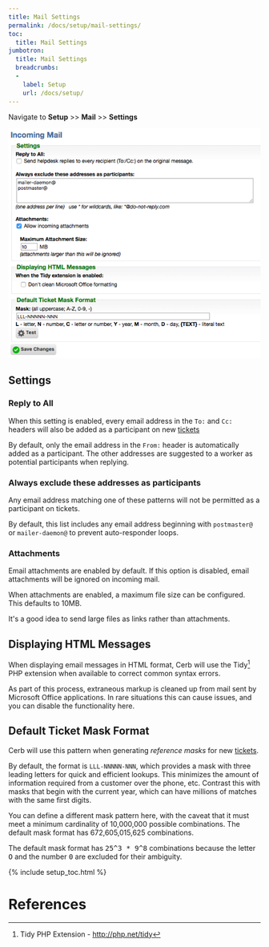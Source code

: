 ```yaml
---
title: Mail Settings
permalink: /docs/setup/mail-settings/
toc:
  title: Mail Settings
jumbotron:
  title: Mail Settings
  breadcrumbs:
  - 
    label: Setup
    url: /docs/setup/
---
```


Navigate to **Setup** >> **Mail** >> **Settings**

<div class="cerb-screenshot">
<img src="/assets/images/docs/setup/mail-settings.png" class="screenshot">
</div>

## Settings

### Reply to All

When this setting is enabled, every email address in the `To:` and `Cc:` headers will also be added as a participant on new [tickets](/docs/tickets/)

By default, only the email address in the `From:` header is automatically added as a participant.  The other addresses are suggested to a worker as potential participants when replying.

### Always exclude these addresses as participants

Any email address matching one of these patterns will not be permitted as a participant on tickets.

By default, this list includes any email address beginning with `postmaster@` or `mailer-daemon@` to prevent auto-responder loops.

### Attachments

Email attachments are enabled by default.  If this option is disabled, email attachments will be ignored on incoming mail.

When attachments are enabled, a maximum file size can be configured.  This defaults to 10MB.

<div class="cerb-box note">
	<p>
		It's a good idea to send large files as links rather than attachments.
	</p>
</div>

## Displaying HTML Messages

When displaying email messages in HTML format, Cerb will use the Tidy[^php-tidy] PHP extension when available to correct common syntax errors.

As part of this process, extraneous markup is cleaned up from mail sent by Microsoft Office applications.  In rare situations this can cause issues, and you can disable the functionality here.

## Default Ticket Mask Format

Cerb will use this pattern when generating _reference masks_ for new [tickets](/docs/tickets/).

By default, the format is `LLL-NNNNN-NNN`, which provides a mask with three leading letters for quick and efficient lookups. This minimizes the amount of information required from a customer over the phone, etc.  Contrast this with masks that begin with the current year, which can have millions of matches with the same first digits.

You can define a different mask pattern here, with the caveat that it must meet a minimum cardinality of 10,000,000 possible combinations.  The default mask format has 672,605,015,625 combinations.

<div class="cerb-box geek-out">
	<p>
		The default mask format has <tt>25^3 * 9^8</tt> combinations because the letter <tt>O</tt> and the number <tt>0</tt> are excluded for their ambiguity.
	</p>
</div>

{% include setup_toc.html %}

# References

[^php-tidy]: Tidy PHP Extension - <http://php.net/tidy>